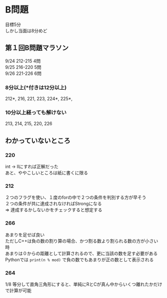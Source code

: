 # B問題
目標5分  
しかし当面は8分めど

## 第１回B問題マラソン
9/24 212-215 4問  
9/25 216-220 5問  
9/26 221-226 6問  


### 8分以上(*付きは12分以上)
212*, 216, 221, 223, 224*, 225*,

### 10分以上経っても解けない
213, 214, 215, 220, 226


## わかっていないところ
### 220
int -> llにすれば正解だった  
あと、ややこしいところは紙に書くに限る

### 212
２つのフラグを使い、１度のforの中で２つの条件を判別する方が早そう  
２つの条件が共に達成されなければStrongになる  
=> 達成するかしないかをチェックすると想定する

### 266
あまりを足せば良い  
ただしC++は負の数の割り算の場合、かつ割る数より割られる数の方が小さい時  
あまりは０からの距離として計算されるので、更に当該の数を足す必要がある  
Pythonでは `print(n % mod)` で負の数でもあまりが正の数として表示される

### 264
1/8 等分して直角三角形にすると、単純にRとCが真ん中からいくつ離れたかだけで計算が可能